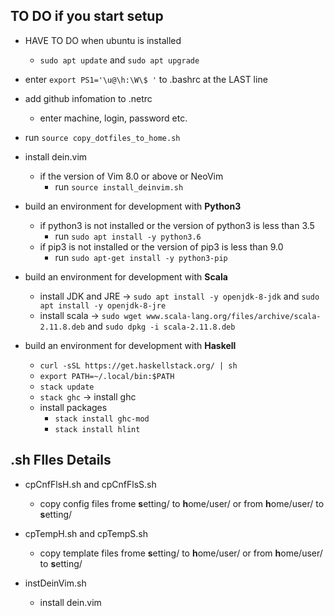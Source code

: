 ## TO DO if you start setup
- HAVE TO DO when ubuntu is installed 
    - `sudo apt update` and `sudo apt upgrade`

- enter `export PS1='\u@\h:\W\$ '` to .bashrc at the LAST line

- add github infomation to .netrc
    - enter machine, login, password etc.

- run `source copy_dotfiles_to_home.sh`

- install dein.vim 
    - if the version of Vim 8.0 or above or NeoVim
        - run `source install_deinvim.sh`

- build an environment for development with **Python3**
    - if python3 is not installed or the version of python3 is less than 3.5
        - run `sudo apt install -y python3.6`
    - if pip3 is not installed or the version of pip3 is less than 9.0
        - run `sudo apt-get install -y python3-pip`

- build an environment for development with **Scala**
    - install JDK and JRE -> `sudo apt install -y openjdk-8-jdk` and `sudo apt install -y openjdk-8-jre`
    - install scala -> `sudo wget www.scala-lang.org/files/archive/scala-2.11.8.deb` and `sudo dpkg -i scala-2.11.8.deb`

- build an environment for development with **Haskell**
    - `curl -sSL https://get.haskellstack.org/ | sh`
    - `export PATH=~/.local/bin:$PATH`
    - `stack update`
    - `stack ghc` -> install ghc
    - install packages
        - `stack install ghc-mod`
        - `stack install hlint`

## .sh FIles Details
- cpCnfFlsH.sh and cpCnfFlsS.sh
    - copy config files frome **s**etting/ to **h**ome/user/ or from **h**ome/user/ to **s**etting/ 

- cpTempH.sh and cpTempS.sh
    - copy template files frome **s**etting/ to **h**ome/user/ or from **h**ome/user/ to **s**etting/ 

- instDeinVim.sh
    - install dein.vim

